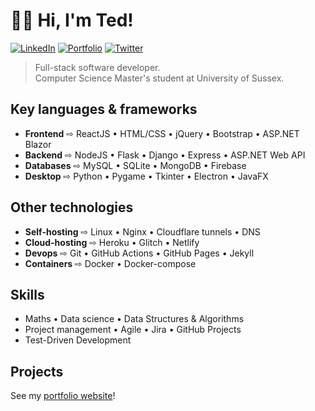 # 🙋‍♂️ Hi, I'm Ted!

[![LinkedIn][linkedin-shield]][linkedin-url]
[![Portfolio][portfolio-shield]][portfolio-url]
[![Twitter][twitter-shield]][twitter-url]

> Full-stack software developer.<br>
> Computer Science Master's student at University of Sussex.

## Key languages & frameworks

- **Frontend** ⇨ ReactJS • HTML/CSS • jQuery • Bootstrap • ASP.NET Blazor
- **Backend** ⇨ NodeJS • Flask • Django • Express • ASP.NET Web API
- **Databases** ⇨ MySQL • SQLite • MongoDB • Firebase
- **Desktop** ⇨ Python • Pygame • Tkinter • Electron • JavaFX

## Other technologies

- **Self-hosting** ⇨ Linux • Nginx • Cloudflare tunnels • DNS
- **Cloud-hosting** ⇨ Heroku • Glitch • Netlify
- **Devops** ⇨ Git • GitHub Actions • GitHub Pages • Jekyll
- **Containers** ⇨ Docker • Docker-compose

## Skills

- Maths • Data science • Data Structures & Algorithms
- Project management • Agile • Jira • GitHub Projects
- Test-Driven Development

## Projects

See my [portfolio website][portfolio-url]!

[linkedin-shield]: https://img.shields.io/badge/LinkedIn-0a66c2?style=for-the-badge
[linkedin-url]: https://www.linkedin.com/in/ted-alden-templeman/
[portfolio-shield]: https://img.shields.io/badge/Portfolio-3F88D2?style=for-the-badge
[portfolio-url]: https://www.tedalden.dev/
[twitter-shield]: https://img.shields.io/badge/Twitter-7CAEE2?style=for-the-badge
[twitter-url]: https://x.com/TedAldenT
